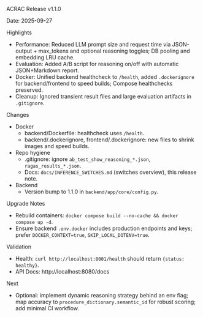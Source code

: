ACRAC Release v1.1.0

Date: 2025-09-27

Highlights
- Performance: Reduced LLM prompt size and request time via JSON-output + max_tokens and optional reasoning toggles; DB pooling and embedding LRU cache.
- Evaluation: Added A/B script for reasoning on/off with automatic JSON+Markdown report.
- Docker: Unified backend healthcheck to `/health`, added `.dockerignore` for backend/frontend to speed builds; Compose healthchecks preserved.
- Cleanup: Ignored transient result files and large evaluation artifacts in `.gitignore`.

Changes
- Docker
  - backend/Dockerfile: healthcheck uses `/health`.
  - backend/.dockerignore, frontend/.dockerignore: new files to shrink images and speed builds.
- Repo hygiene
  - .gitignore: ignore `ab_test_show_reasoning_*.json`, `ragas_results_*.json`.
  - Docs: `docs/INFERENCE_SWITCHES.md` (switches overview), this release note.
- Backend
  - Version bump to 1.1.0 in `backend/app/core/config.py`.

Upgrade Notes
- Rebuild containers: `docker compose build --no-cache && docker compose up -d`.
- Ensure backend `.env.docker` includes production endpoints and keys; prefer `DOCKER_CONTEXT=true`, `SKIP_LOCAL_DOTENV=true`.

Validation
- Health: `curl http://localhost:8001/health` should return `{status: healthy}`.
- API Docs: http://localhost:8080/docs

Next
- Optional: implement dynamic reasoning strategy behind an env flag; map accuracy to `procedure_dictionary.semantic_id` for robust scoring; add minimal CI workflow.
